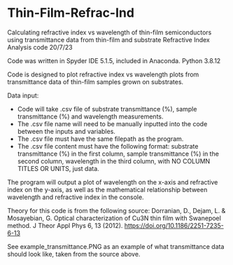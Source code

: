 # Thin-Film-Refrac-Ind
Calculating refractive index vs wavelength of thin-film semiconductors using transmittance data from thin-film and substrate
Refractive Index Analysis code
20/7/23

Code was written in Spyder IDE 5.1.5, included in Anaconda. 
Python 3.8.12

Code is designed to plot refractive index vs wavelength plots from transmittance data of thin-film samples grown on substrates. 

Data input:

- Code will take .csv file of substrate transmittance (%), sample transmittance (%) and wavelength measurements.
- The .csv file name will need to be manually inputted into the code between the inputs and variables.
- The .csv file must have the same filepath as the program.
- The .csv file content must have the following format: substrate transmittance (%) in the first column, sample transmittance (%) in the second column, wavelength in the third column, with NO COLUMN TITLES OR UNITS, just data.

The program will output a plot of wavelength on the x-axis and refractive index on the y-axis, as well as the mathematical relationship between wavelength and refractive index in the console.

Theory for this code is from the following source: Dorranian, D., Dejam, L. & Mosayebian, G. Optical characterization of Cu3N thin film with Swanepoel method. J Theor Appl Phys 6, 13 (2012). https://doi.org/10.1186/2251-7235-6-13

See example_transmittance.PNG as an example of what transmittance data should look like, taken from the source above.
